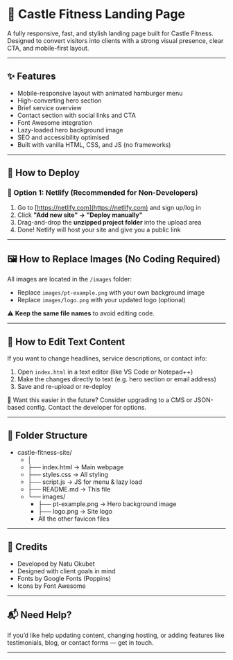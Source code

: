 # 🏰 Castle Fitness Landing Page

A fully responsive, fast, and stylish landing page built for Castle Fitness. Designed to convert visitors into clients with a strong visual presence, clear CTA, and mobile-first layout.

---

## ✨ Features

- Mobile-responsive layout with animated hamburger menu
- High-converting hero section
- Brief service overview
- Contact section with social links and CTA
- Font Awesome integration
- Lazy-loaded hero background image
- SEO and accessibility optimised
- Built with vanilla HTML, CSS, and JS (no frameworks)

---

## 🚀 How to Deploy

### 🔹 Option 1: Netlify (Recommended for Non-Developers)

1. Go to [https://netlify.com](https://netlify.com) and sign up/log in
2. Click **"Add new site" → "Deploy manually"**
3. Drag-and-drop the **unzipped project folder** into the upload area
4. Done! Netlify will host your site and give you a public link

---

## 🖼 How to Replace Images (No Coding Required)

All images are located in the `/images` folder:

- Replace `images/pt-example.png` with your own background image
- Replace `images/logo.png` with your updated logo (optional)

⚠️ **Keep the same file names** to avoid editing code.

---

## 📝 How to Edit Text Content

If you want to change headlines, service descriptions, or contact info:

1. Open `index.html` in a text editor (like VS Code or Notepad++)
2. Make the changes directly to text (e.g. hero section or email address)
3. Save and re-upload or re-deploy

🔧 Want this easier in the future? Consider upgrading to a CMS or JSON-based config. Contact the developer for options.

---

## 📁 Folder Structure

- castle-fitness-site/
    - │
    - ├── index.html → Main webpage
    - ├── styles.css → All styling
    - ├── script.js → JS for menu & lazy load
    - ├── README.md → This file
    - └── images/
        - ├── pt-example.png → Hero background image
        - ├── logo.png → Site logo
        - All the other favicon files


---

## 📌 Credits

- Developed by Natu Okubet
- Designed with client goals in mind
- Fonts by Google Fonts (Poppins)
- Icons by Font Awesome

---

## 📬 Need Help?

If you’d like help updating content, changing hosting, or adding features like testimonials, blog, or contact forms — get in touch.

---
